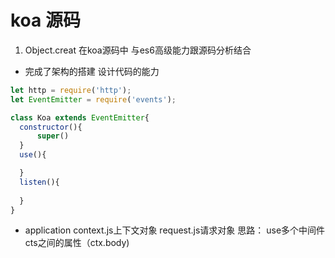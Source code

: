 # koa 源码
1. Object.creat 在koa源码中 与es6高级能力跟源码分析结合

- 完成了架构的搭建 设计代码的能力
```js
let http = require('http');
let EventEmitter = require('events');

class Koa extends EventEmitter{
  constructor(){
      super()
  }
  use(){

  }
  listen(){
      
  }
}
```
- application context.js上下文对象 request.js请求对象
思路： use多个中间件 cts之间的属性（ctx.body)
